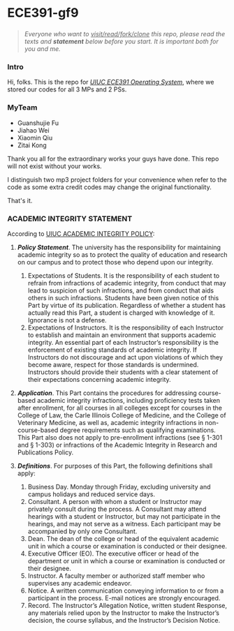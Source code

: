 # ECE391-gf9

### 

> *Everyone who want to <u>visit/read/fork/clone</u> this repo, please read the texts and **statement** below before you start. It is important both for you and me.*

### Intro

Hi, folks. This is the repo for <u>*UIUC ECE391 Operating System*</u>, where we stored our codes for all 3 MPs and 2 PSs. 

### MyTeam

- Guanshujie Fu
- Jiahao Wei
- Xiaomin Qiu
- Zitai Kong

Thank you all for the extraordinary works your guys have done. This repo will not exist without your works.

I distinguish two mp3 project folders for your convenience when refer to the code as some extra credit codes may change the original functionality.

That's it.



### ACADEMIC INTEGRITY STATEMENT

According to [UIUC ACADEMIC INTEGRITY POLICY](https://studentcode.illinois.edu/article1/part4/1-401/):

1. ***Policy Statement***. The university has the responsibility for maintaining academic integrity so as to protect the quality of education and research on our campus and to protect those who depend upon our integrity.

    

   1. Expectations of Students. It is the responsibility of each student to refrain from infractions of academic integrity, from conduct that may lead to suspicion of such infractions, and from conduct that aids others in such infractions. Students have been given notice of this Part by virtue of its publication. Regardless of whether a student has actually read this Part, a student is charged with knowledge of it. Ignorance is not a defense.
   2. Expectations of Instructors. It is the responsibility of each Instructor to establish and maintain an environment that supports academic integrity. An essential part of each Instructor’s responsibility is the enforcement of existing standards of academic integrity. If Instructors do not discourage and act upon violations of which they become aware, respect for those standards is undermined. Instructors should provide their students with a clear statement of their expectations concerning academic integrity.

2. ***Application***. This Part contains the procedures for addressing course-based academic integrity infractions, including proficiency tests taken after enrollment, for all courses in all colleges except for courses in the College of Law, the Carle Illinois College of Medicine, and the College of Veterinary Medicine, as well as, academic integrity infractions in non-course-based degree requirements such as qualifying examinations. This Part also does not apply to pre-enrollment infractions (see § 1-301 and § 1-303) or infractions of the Academic Integrity in Research and Publications Policy.

3. ***Definitions***. For purposes of this Part, the following definitions shall apply:

   1. Business Day. Monday through Friday, excluding university and campus holidays and reduced service days.
   2. Consultant. A person with whom a student or Instructor may privately consult during the process. A Consultant may attend hearings with a student or Instructor, but may not participate in the hearings, and may not serve as a witness. Each participant may be accompanied by only one Consultant.
   3. Dean. The dean of the college or head of the equivalent academic unit in which a course or examination is conducted or their designee.
   4. Executive Officer (EO). The executive officer or head of the department or unit in which a course or examination is conducted or their designee.
   5. Instructor. A faculty member or authorized staff member who supervises any academic endeavor.
   6. Notice. A written communication conveying information to or from a participant in the process. E-mail notices are strongly encouraged.
   7. Record. The Instructor’s Allegation Notice, written student Response, any materials relied upon by the Instructor to make the Instructor’s decision, the course syllabus, and the Instructor’s Decision Notice.